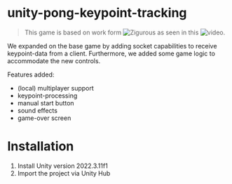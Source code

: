 # unity-pong-keypoint-tracking
>This game is based on work form ![Zigurous](https://www.youtube.com/@Zigurous) as seen in this ![video](https://www.youtube.com/watch?v=AcpaYq0ihaM&ab_channel=Zigurous).

We expanded on the base game by adding socket capabilities to receive keypoint-data from a client. Furthermore, we added some game logic to accommodate the new controls.

Features added:
- (local) multiplayer support
- keypoint-processing
- manual start button
- sound effects
- game-over screen

# Installation
1. Install Unity version 2022.3.11f1
2. Import the project via Unity Hub


